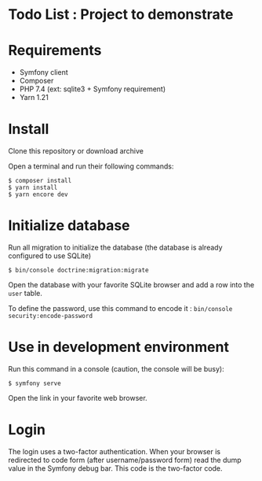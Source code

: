 Todo List : Project to demonstrate
==================================

# Requirements

* Symfony client
* Composer
* PHP 7.4 (ext: sqlite3 + Symfony requirement)
* Yarn 1.21

# Install

Clone this repository or download archive

Open a terminal and run their following commands:

```shell script
$ composer install
$ yarn install
$ yarn encore dev
```

# Initialize database

Run all migration to initialize the database (the database is already configured to use SQLite)

```shell script
$ bin/console doctrine:migration:migrate
```

Open the database with your favorite SQLite browser and add a row into the `user` table.

To define the password, use this command to encode it : `bin/console security:encode-password`

# Use in development environment

Run this command in a console (caution, the console will be busy):

```shell script
$ symfony serve
```

Open the link in your favorite web browser.

# Login

The login uses a two-factor authentication. When your browser is redirected to code form (after username/password form) read the dump value in the Symfony debug bar.
This code is the two-factor code.


